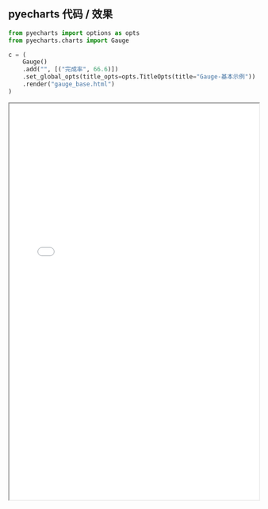 
## pyecharts 代码 / 效果

```python
from pyecharts import options as opts
from pyecharts.charts import Gauge

c = (
    Gauge()
    .add("", [("完成率", 66.6)])
    .set_global_opts(title_opts=opts.TitleOpts(title="Gauge-基本示例"))
    .render("gauge_base.html")
)

```

<iframe width="100%" height="800px" src="Gauge/gauge_base.html"></iframe>
